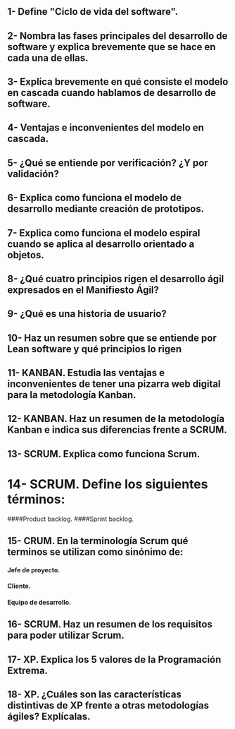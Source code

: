 #
## 1- Define "Ciclo de vida del software".

## 2- Nombra las fases principales del desarrollo de software y explica brevemente que se hace en cada una de ellas.

## 3- Explica brevemente en qué consiste el modelo en cascada cuando hablamos de desarrollo de software.

## 4- Ventajas e inconvenientes del modelo en cascada.

## 5- ¿Qué se entiende por verificación? ¿Y por validación?

## 6- Explica como funciona el modelo de desarrollo mediante creación de prototipos.

## 7- Explica como funciona el modelo espiral cuando se aplica al desarrollo orientado a objetos.

## 8- ¿Qué cuatro principios rigen el desarrollo ágil expresados en el Manifiesto Ágil?

## 9- ¿Qué es una historia de usuario?

## 10- Haz un resumen sobre que se entiende por Lean software y qué principios lo rigen

## 11- KANBAN. Estudia las ventajas e inconvenientes de tener una pizarra web digital para la metodología Kanban.

## 12- KANBAN. Haz un resumen de la metodología Kanban e indica sus diferencias frente a SCRUM.

## 13- SCRUM. Explica como funciona Scrum.

# 14- SCRUM. Define los siguientes términos:
####Product backlog.
####Sprint backlog.

## 15- CRUM. En la terminología Scrum qué terminos se utilizan como sinónimo de:
#### Jefe de proyecto.
#### Cliente.
#### Equipo de desarrollo.

## 16- SCRUM. Haz un resumen de los requisitos para poder utilizar Scrum.

## 17- XP. Explica los 5 valores de la Programación Extrema.

## 18- XP. ¿Cuáles son las características distintivas de XP frente a otras metodologías ágiles? Explícalas.

